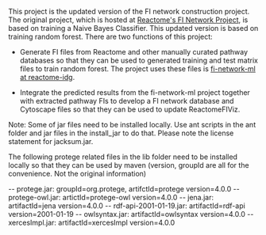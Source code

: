 This project is the updated version of the FI network construction project. The original project, which is hosted at [Reactome's FI Network Project](https://github.com/reactome/fi_network_build), is based on training a Naive Bayes Classifier. This updated version is based on training random forest. There are two functions of this project:

* Generate FI files from Reactome and other manually curated pathway databases so that they can be used to generated training and test matrix files to train random forest. The project uses these files is [fi-network-ml at reactome-idg](https://github.com/reactome-idg/fi-network-ml). 


* Integrate the predicted results from the fi-network-ml project together with extracted pathway FIs to develop a FI network database and Cytoscape files so that they can be used to update ReactomeFIViz.

Note: Some of jar files need to be installed locally. Use ant scripts in the ant folder and jar files in the install_jar to do that. Please note the license statement for jacksum.jar.

The following protege related files in the lib folder need to be installed locally so that they can be used by maven (version, groupId are all for the convenience. Not the original information)

-- protege.jar: groupId=org.protege, artifctId=protege version=4.0.0
-- protege-owl.jar: artictId=protege-owl version=4.0.0
-- jena.jar: artifactId=jena version=4.0.0
-- rdf-api-2001-01-19.jar: artifactId=rdf-api version=2001-01-19
-- owlsyntax.jar: artifactId=owlsyntax version=4.0.0
-- xercesImpl.jar: artifactId=xercesImpl version=4.0.0
